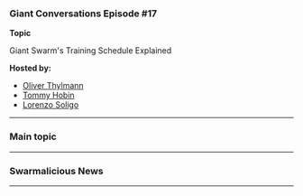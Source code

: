 ### Giant Conversations Episode #17 

**Topic** 

Giant Swarm's Training Schedule Explained 

**Hosted by:** 

* [Oliver Thylmann](https://twitter.com/othylmann)
* [Tommy Hobin](https://twitter.com/tommyhobin)
* [Lorenzo Soligo](https://it.linkedin.com/in/lorenzo-soligo)


------------------------------------------------------------------------------------------------------------------------------
### Main topic




------------------------------------------------------------------------------------------------------------------------------

### Swarmalicious News 


------------------------------------------------------------------------------------------------------------------------------

